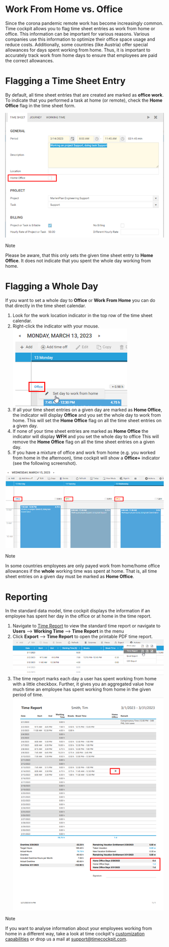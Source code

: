 # Work From Home vs. Office

Since the corona pandemic remote work has become increasingly common. Time cockpit allows you to flag time sheet entries as work from home or office. This information can be important for various reasons. Various companies use this information to optimize their office space usage and reduce costs. Additionally, some countries (like Austria) offer special allowances for days spent working from home. Thus, it is important to accurately track work from home days to ensure that employees are paid the correct allowances.

# Flagging a Time Sheet Entry

By default, all time sheet entries that are created are marked as **office work**. To indicate that you performed a task at home (or remote), check the **Home Office** flag in the time sheet form.

![Home Office Flag](images/wc-work-from-home-flag.png "Home Office Flag")

> [!NOTE] 
Please be aware, that this only sets the given time sheet entry to **Home Office**. It does not indicate that you spent the whole day working from home.

# Flagging a Whole Day

If you want to set a whole day to **Office** or **Work From Home** you can do that directly in the time sheet calendar.

1. Look for the work location indicator in the top row of the time sheet calendar.
2. Right-click the indicator with your mouse.
![Office Toggle](images/wc-work-from-home-toggle.png "Office Toggle")
1. If all your time sheet entries on a given day are marked as **Home Office**, the indicator will display **Office** and you set the whole day to work from home. This will set the **Home Office** flag on all the time sheet entries on a given day.
2. If none of your time sheet entries are marked as **Home Office** the indicator will display **WFH** and you set the whole day to office This will remove the **Home Office** flag on all the time sheet entries on a given day.
3. If you have a mixture of office and work from home (e.g. you worked from home in the afternoon), time cockpit will show a **Office+** indicator (see the following screenshot).

![Work Location States](images/wc-work-from-home-three-states.png "Work Location States")

> [!NOTE] 
In some countries employees are only payed work from home/home office allowances if the **whole** working time was spent at home. That is, all time sheet entries on a given day must be marked as **Home Office**.

# Reporting

In the standard data model, time cockpit displays the information if an employee has spent her day in the office or at home in the time report.

1. Navigate to [Time Report](https://web.timecockpit.com/app/lists/APP_DefaultTimeReportList) to view the standard time report or navigate to **Users** --> **Working Time** --> **Time Report** in the menu
2. Click **Export** --> **Time Report** to open the printable PDF time report.
![Select Time Report](images/wc-work-from-home-time-report-print-view.png "Select Time Report")
1. The time report marks each day a user has spent working from home with a little checkbox. Further, it gives you an aggregated value how much time an employee has spent working from home in the given period of time.
![Time Report](images/wc-work-from-home-time-report-pdf.png "Time Report")

> [!NOTE] 
If you want to analyse information about your employees working from home in a different way, take a look at time cockpit's [customization capabilities](~/doc/data-model-customization/overview.md) or drop us a mail at support@timecockpit.com.